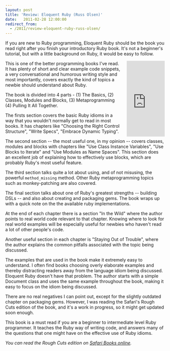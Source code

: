 ```yaml
---
layout: post
title: 'Review: Eloquent Ruby (Russ Olsen)'
date:   2011-02-28 12:00:00
redirect_from:
  - /2011/review-eloquent-ruby-russ-olsen/
---
```

If you are new to Ruby programming, Eloquent Ruby should be the book you read right after you finish your introductory Ruby book. It's not a beginner's tutorial, but with a little background on Ruby, it would be easy to follow.

<iframe src="http://rcm.amazon.com/e/cm?t=nitsblo-20&o=1&p=8&l=as1&asins=0321584104&fc1=000000&IS2=1&lt1=_blank&m=amazon&lc1=0000FF&bc1=000000&bg1=FFFFFF&f=ifr" style="width:120px;height:240px;margin:0 0 0 20px;" scrolling="no" marginwidth="0" marginheight="0" frameborder="0" align="right"></iframe>

This is one of the better programming books I've read. It has plenty of short and clear example code snippets, a very conversational and humorous writing style and most importantly, covers exactly the kind of topics a newbie should understand about Ruby.

The book is divided into 4 parts - (1) The Basics, (2) Classes, Modules and Blocks, (3) Metaprogramming (4) Pulling It All Together.

The firsts section covers the basic Ruby idioms in a way that you wouldn't normally get to read in most books. It has chapters like "Choosing the Right Control Structure", "Write Specs", "Embrace Dynamic Typing".

The second section -- the most useful one, in my opinion -- covers classes, modules and blocks with chapters like "Use Class Instance Variables", "Use Blocks to Iterate" and "Use Modules as Name Spaces". This section does an excellent job of explaining how to effectively use blocks, which are probably Ruby's most useful feature.

The third section talks quite a lot about using, and of not misusing, the powerful `method_missing` method. Other Ruby metaprogramming topics such as monkey-patching are also covered.

The final section talks about one of Ruby's greatest strengths -- building DSLs -- and also about creating and packaging gems. The book wraps up with a quick note on the the available ruby implementations.

At the end of each chapter there is a section "In the Wild" where the author points to real world code relevant to that chapter. Knowing where to look for real world examples will be especially useful for newbies who haven't read a lot of other people's code.

Another useful section in each chapter is "Staying Out of Trouble", where the author explains the common pitfalls associated with the topic being discussed.

The examples that are used in the book make it extremely easy to understand. I often find books choosing overly elaborate examples and thereby distracting readers away from the language idiom being discussed. Eloquent Ruby doesn't have that problem. The author starts with a simple Document class and uses the same example throughout the book, making it easy to focus on the idiom being discussed.

There are no real negatives I can point out, except for the slightly outdated chapter on packaging gems. However, I was reading the Safari's Rough Cuts edition of the book, and it's a work in progress, so it might get updated soon enough.

This book is a must read if you are a beginner to intermediate level Ruby programmer. It teaches the Ruby way of writing code, and answers many of the questions that one might have on the effective use of Ruby idioms.

<em>You can read the Rough Cuts edition on <a href="http://my.safaribooksonline.com/book/web-development/ruby/9780321700308">Safari Books online</a>.</em>

